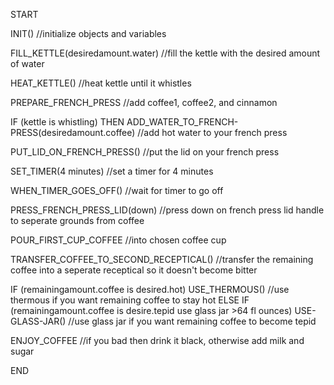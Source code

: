 START

INIT()
//initialize objects and variables

FILL_KETTLE(desiredamount.water)
//fill the kettle with the desired amount of water

HEAT_KETTLE()
//heat kettle until it whistles

PREPARE_FRENCH_PRESS
//add coffee1, coffee2, and cinnamon

IF (kettle is whistling) THEN
  ADD_WATER_TO_FRENCH-PRESS(desiredamount.coffee)
//add hot water to your french press

PUT_LID_ON_FRENCH_PRESS()
//put the lid on your french press

SET_TIMER(4 minutes)
//set a timer for 4 minutes

WHEN_TIMER_GOES_OFF()
//wait for timer to go off

PRESS_FRENCH_PRESS_LID(down)
//press down on french press lid handle to seperate grounds from coffee

POUR_FIRST_CUP_COFFEE
//into chosen coffee cup

TRANSFER_COFFEE_TO_SECOND_RECEPTICAL()
//transfer the remaining coffee into a seperate receptical so it doesn't become bitter

IF (remainingamount.coffee is desired.hot)
    USE_THERMOUS()
    //use thermous if you want remaining coffee to stay hot
ELSE IF (remainingamount.coffee is desire.tepid use glass jar >64 fl ounces)
    USE-GLASS-JAR()
    //use glass jar if you want remaining coffee to become tepid

ENJOY_COFFEE
//if you bad then drink it black, otherwise add milk and sugar
  
END